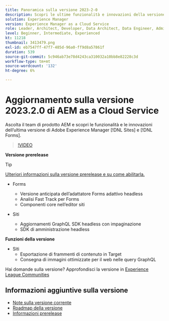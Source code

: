 ```yaml
---
title: Panoramica sulla versione 2023-2-0
description: Scopri le ultime funzionalità e innovazioni della versione 2023-2-0 di Adobe Experience Manager [!DNL Forms] and [!DNL Sites].
solution: Experience Manager
version: Experience Manager as a Cloud Service
role: Leader, Architect, Developer, Data Architect, Data Engineer, Admin, User
level: Beginner, Intermediate, Experienced
kt: 11218
thumbnail: 3413479.png
exl-id: eb7547ff-47f7-485d-96a0-ff9d8a57861f
duration: 539
source-git-commit: 5c946ab73e78d4243ca310032a10bb8e82228c3d
workflow-type: tm+mt
source-wordcount: '132'
ht-degree: 6%

---
```


# Aggiornamento sulla versione 2023.2.0 di AEM as a Cloud Service

Ascolta il team di prodotto AEM e scopri le funzionalità e le innovazioni dell’ultima versione di Adobe Experience Manager [!DNL Sites] e [!DNL Forms].

>[!VIDEO](https://video.tv.adobe.com/v/3416885/?quality=12&learn=on)

**Versione prerelease**

>[!TIP]
>
>[Ulteriori informazioni sulla versione prerelease e su come abilitarla.](https://experienceleague.adobe.com/docs/experience-manager-cloud-service/content/release-notes/prerelease.html)

* Forms
   * Versione anticipata dell’adattatore Forms adattivo headless
   * Analisi Fast Track per Forms
   * Componenti core nell’editor siti

* Siti
   * Aggiornamenti GraphQL SDK headless con impaginazione
   * SDK di amministrazione headless

**Funzioni della versione**

* Siti
   * Esportazione di frammenti di contenuto in Target
   * Consegna di immagini ottimizzate per il web nelle query GraphQL

Hai domande sulla versione?  Approfondisci la versione in [Experience League Communities](https://adobe.ly/3KCfab0)

## Informazioni aggiuntive sulla versione

* [Note sulla versione corrente](https://experienceleague.adobe.com/docs/experience-manager-cloud-service/content/release-notes/home.html?lang=it)
* [Roadmap della versione](https://experienceleague.adobe.com/docs/experience-manager-release-information/aem-release-updates/update-releases-roadmap.html?lang=it)
* [Informazioni prerelease](https://experienceleague.adobe.com/docs/experience-manager-cloud-service/content/release-notes/prerelease.html)
